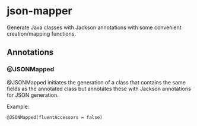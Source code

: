 # json-mapper
Generate Java classes with Jackson annotations with some convenient creation/mapping functions.

## Annotations

### @JSONMapped

@JSONMapped initiates the generation of a class that contains the same fields as the annotated class
but annotates these with Jackson annotations for JSON generation.

Example:
```
@JSONMapped(fluentAccessors = false)
```


